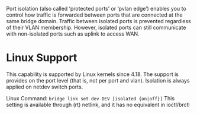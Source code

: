 Port isolation (also called ‘protected ports’ or ‘pvlan edge’) enables you to control how traffic is forwarded between ports that are connected at the same bridge domain. Traffic between isolated ports is prevented regardless of their VLAN membership. However, isolated ports can still communicate with non-isolated ports such as uplink to access WAN. 
# Linux Support
This capability is supported by Linux kernels since 4.18. The support is provides on the port level (that is, not per port and vlan). Isolation is always applied on netdev switch ports.

Linux Command:
`bridge link set dev DEV [isolated {on|off}]`
This setting is available through (rt) netlink, and it has no equivalent in ioctl/brctl



